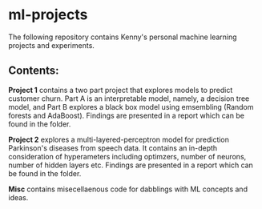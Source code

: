 # ml-projects
The following repository contains Kenny's personal machine learning projects and experiments.

## Contents:
**Project 1** contains a two part project that explores models to predict customer churn. Part A is an interpretable model, namely, a decision tree model, 
and Part B explores a black box model using emsembling (Random forests and AdaBoost). Findings are presented in a report which can be found in the folder.

**Project 2** explores a multi-layered-perceptron model for prediction Parkinson's diseases from speech data. It contains an in-depth consideration of hyperameters 
including optimzers, number of neurons, number of hidden layers etc. Findings are presented in a report which can be found in the folder.

**Misc** contains misecellaenous code for dabblings with ML concepts and ideas.
